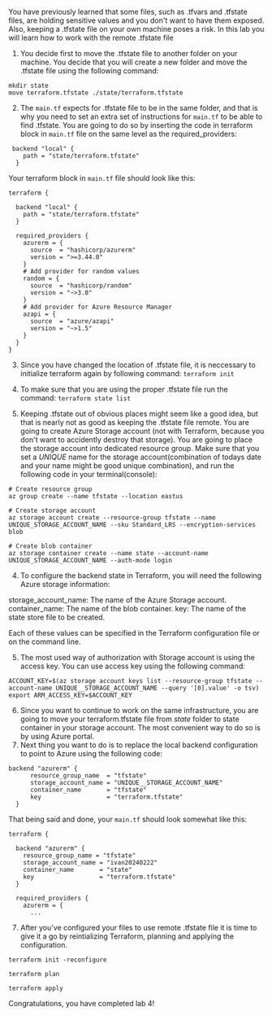 You have previously learned that some files, such as .tfvars and .tfstate files, are holding sensitive values and you don't want to have them exposed. Also, keeping a .tfstate file on your own machine poses a risk. In this lab you will learn how to work with the remote .tfstate file

1. You decide first to move the .tfstate file to another folder on your machine. You decide that you will create a new folder and move the .tfstate file using the following command:
```
mkdir state
move terraform.tfstate ./state/terraform.tfstate
```

2. The ```main.tf``` expects for .tfstate file to be in the same folder, and that is why you need to set an extra set of instructions for ```main.tf``` to be able to find .tfstate. You are going to do so by inserting the code in terraform block in ```main.tf``` file on the same level as the required_providers:

```
 backend "local" {
    path = "state/terraform.tfstate"
  }
```

Your terraform block in ```main.tf``` file should look like this:

```
terraform {

  backend "local" {
    path = "state/terraform.tfstate"
  }

  required_providers {
    azurerm = {
      source  = "hashicorp/azurerm"
      version = ">=3.44.0"
    }
    # Add provider for random values
    random = {
      source  = "hashicorp/random"
      version = "~>3.0"
    }
    # Add provider for Azure Resource Manager
    azapi = {
      source  = "azure/azapi"
      version = "~>1.5"
    }
  }
}

```

3. Since you have changed the location of .tfstate file, it is neccessary to initialize terraform again by following command:
```terraform init```

4. To make sure that you are using the proper .tfstate file run the command:
```terraform state list```

5. Keeping .tfstate out of obvious places might seem like a good idea, but that is nearly not as good as keeping the .tfstate file remote. You are going to create Azure Storage account (not with Terraform, because you don't want to accidently destroy that storage). You are going to place the storage account into dedicated resource group. Make sure that you set a *UNIQUE* name for the storage account(combination of todays date and your name might be good unique combination), and run the following code in your terminal(console):

```
# Create resource group
az group create --name tfstate --location eastus

# Create storage account
az storage account create --resource-group tfstate --name UNIQUE_STORAGE_ACCOUNT_NAME --sku Standard_LRS --encryption-services blob

# Create blob container
az storage container create --name state --account-name UNIQUE_STORAGE_ACCOUNT_NAME --auth-mode login
```
4. To configure the backend state in Terraform, you will need the following Azure storage information:

storage_account_name: The name of the Azure Storage account.
container_name: The name of the blob container.
key: The name of the state store file to be created.

Each of these values can be specified in the Terraform configuration file or on the command line.

5. The most used way of authorization with Storage account is using the access key. You can use access key using the following command:
``` 
ACCOUNT_KEY=$(az storage account keys list --resource-group tfstate --account-name UNIQUE__STORAGE_ACCOUNT_NAME --query '[0].value' -o tsv)
export ARM_ACCESS_KEY=$ACCOUNT_KEY
```
6. Since you want to continue to work on the same infrastructure, you are going to move your terraform.tfstate file from _state_ folder to state container in your storage account. The most convenient way to do so is by using Azure portal.
7. Next thing you want to do is to replace the local backend configuration to point to Azure using the following code:
``` 
backend "azurerm" {
      resource_group_name  = "tfstate"
      storage_account_name = "UNIQUE__STORAGE_ACCOUNT_NAME"
      container_name       = "tfstate"
      key                  = "terraform.tfstate"
  }
```
That being said and done, your ```main.tf``` should look somewhat like this:
```
terraform {

  backend "azurerm" {
    resource_group_name = "tfstate"
    storage_account_name = "ivan20240222"
    container_name       = "state"
    key                  = "terraform.tfstate"
  }

  required_providers {
    azurerm = {
      ...
```
7. After you've configured your files to use remote .tfstate file it is time to give it a go by reintializing Terraform, planning and applying the configuration.
```
terraform init -reconfigure

terraform plan

terraform apply
```

Congratulations, you have completed lab 4!